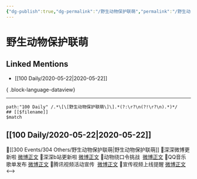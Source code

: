 ```yaml
---
{"dg-publish":true,"dg-permalink":"/野生动物保护联萌","permalink":"/野生动物保护联萌/","created":"2023-04-04T17:31:24.000+08:00","updated":"2023-08-24T19:49:21.643+08:00"}
---
```


# 野生动物保护联萌

## Linked Mentions
- [[100 Daily/2020-05-22\|2020-05-22]]

{ .block-language-dataview}

---

```expander
path:"100 Daily" /.*\[\[野生动物保护联萌\]\].*(?:\r?\n(?!\r?\n).*)*/
## [[$filename]]
$match
```
## [[100 Daily/2020-05-22\|2020-05-22]]
🌿[[300 Events/304 Others/野生动物保护联萌\|野生动物保护联萌]]
🎵深深微博更新啦 [微博正文](https://m.weibo.cn/6466290670/4507365728242594)
🎵深深b站更新啦 [微博正文](https://m.weibo.cn/6466290670/4507370200067038)
🎵动物绕口令挑战  [微博正文](https://m.weibo.cn/6466290670/4507383383037906)
🎵QQ音乐歌单发布 [微博正文](https://m.weibo.cn/6466290670/4507358091414149)
🎵腾讯视频活动宣传  [微博正文](https://m.weibo.cn/6466290670/4507346149820745)
🎵宣传视频上线提醒 [微博正文](https://m.weibo.cn/6466290670/4507334234418191)
<-->